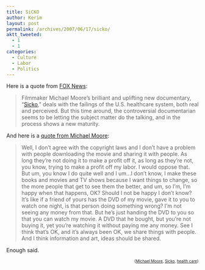 ```yaml
---
title: SiCKO
author: Kerim
layout: post
permalink: /archives/2007/06/17/sicko/
aktt_tweeted:
  - 1
  - 1
categories:
  - Culture
  - Labor
  - Politics
---
```

Here is a quote from <a href="http://www.foxnews.com/story/0,2933,273875,00.html" onclick="_gaq.push(['_trackEvent', 'outbound-article', 'http://www.foxnews.com/story/0,2933,273875,00.html', 'FOX News']);" >FOX News</a>:

> Filmmaker Michael Moore&#8217;s brilliant and uplifting new documentary, &#8220;<a href="http://www.michaelmoore.com/sicko/about/synopsis/" onclick="_gaq.push(['_trackEvent', 'outbound-article', 'http://www.michaelmoore.com/sicko/about/synopsis/', 'Sicko']);" >Sicko</a>,&#8221; deals with the failings of the U.S. healthcare system, both real and perceived. But this time around, the controversial documentarian seems to be letting the subject matter do the talking, and in the process shows a new maturity. 

And here is a <a href="http://www.slashfilm.com/2007/06/13/michael-moores-sicko-leaked-online/" onclick="_gaq.push(['_trackEvent', 'outbound-article', 'http://www.slashfilm.com/2007/06/13/michael-moores-sicko-leaked-online/', 'quote from Michael Moore']);" >quote from Michael Moore</a>:

> Well, I don’t agree with the copyright laws and I don’t have a problem with people downloading the movie and sharing it with people. As long they’re not doing it to make a profit off it, as long as they’re not, you know, trying to make a profit off my labor. I would oppose that. But um, you know I do quite well and I um…I don’t know, I make these books and movies and TV shows because I want things to change, so the more people that get to see them the better, and um, so I’m, I’m happy when that happens, OK? Should I not be happy I don’t know? It’s like if a friend of yours has the DVD of my movie, gave it to you to watch one night, is that person doing something wrong? I’m not seeing any money from that. But he’s just handing the DVD to you so that you can watch my movie. A DVD that he bought, but you’re not buying it, yet you’re watching it without paying me any money. See I think that’s OK, and it’s always been OK, we share things with people. And I think information and art, ideas should be shared. 

Enough said.  
<!-- technorati tags start -->

<div style="text-align:right;">
  <span style="font-size:x-small;">{<a href="http://www.technorati.com/tag/Michael Moore" onclick="_gaq.push(['_trackEvent', 'outbound-article', 'http://www.technorati.com/tag/Michael Moore', 'Michael Moore']);"  rel="tag">Michael Moore</a>, <a href="http://www.technorati.com/tag/Sicko" onclick="_gaq.push(['_trackEvent', 'outbound-article', 'http://www.technorati.com/tag/Sicko', 'Sicko']);"  rel="tag">Sicko</a>, <a href="http://www.technorati.com/tag/health care" onclick="_gaq.push(['_trackEvent', 'outbound-article', 'http://www.technorati.com/tag/health care', 'health care']);"  rel="tag">health care</a>}</span>


<!-- technorati tags end -->

